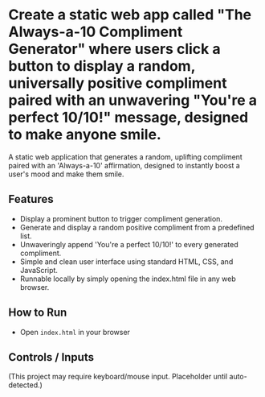 # Create a static web app called "The Always-a-10 Compliment Generator" where users click a button to display a random, universally positive compliment paired with an unwavering "You're a perfect 10/10!" message, designed to make anyone smile.

A static web application that generates a random, uplifting compliment paired with an 'Always-a-10' affirmation, designed to instantly boost a user's mood and make them smile.

## Features
- Display a prominent button to trigger compliment generation.
- Generate and display a random positive compliment from a predefined list.
- Unwaveringly append 'You're a perfect 10/10!' to every generated compliment.
- Simple and clean user interface using standard HTML, CSS, and JavaScript.
- Runnable locally by simply opening the index.html file in any web browser.

## How to Run
- Open `index.html` in your browser

## Controls / Inputs
(This project may require keyboard/mouse input. Placeholder until auto-detected.)
